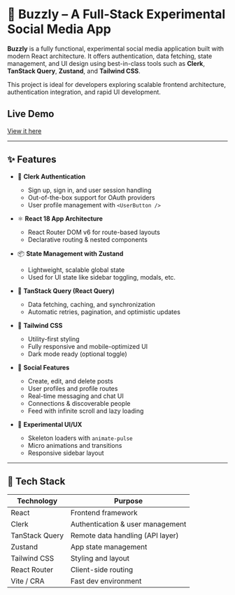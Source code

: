 # 🚀 Buzzly – A Full-Stack Experimental Social Media App

**Buzzly** is a fully functional, experimental social media application built with modern React architecture. It offers authentication, data fetching, state management, and UI design using best-in-class tools such as **Clerk**, **TanStack Query**, **Zustand**, and **Tailwind CSS**.

This project is ideal for developers exploring scalable frontend architecture, authentication integration, and rapid UI development.

## Live Demo

[View it here](https://buzzly-eight.vercel.app/)

---

## ✨ Features

- 🔐 **Clerk Authentication**
  - Sign up, sign in, and user session handling
  - Out-of-the-box support for OAuth providers
  - User profile management with `<UserButton />`

- ⚛️ **React 18 App Architecture**
  - React Router DOM v6 for route-based layouts
  - Declarative routing & nested components

- 📦 **State Management with Zustand**
  - Lightweight, scalable global state
  - Used for UI state like sidebar toggling, modals, etc.

- 📡 **TanStack Query (React Query)**
  - Data fetching, caching, and synchronization
  - Automatic retries, pagination, and optimistic updates

- 🎨 **Tailwind CSS**
  - Utility-first styling
  - Fully responsive and mobile-optimized UI
  - Dark mode ready (optional toggle)

- 💬 **Social Features**
  - Create, edit, and delete posts
  - User profiles and profile routes
  - Real-time messaging and chat UI
  - Connections & discoverable people
  - Feed with infinite scroll and lazy loading

- 🧪 **Experimental UI/UX**
  - Skeleton loaders with `animate-pulse`
  - Micro animations and transitions
  - Responsive sidebar layout

---

## 🧱 Tech Stack

| Technology      | Purpose                            |
|-----------------|------------------------------------|
| React           | Frontend framework                 |
| Clerk           | Authentication & user management  |
| TanStack Query  | Remote data handling (API layer)   |
| Zustand         | App state management               |
| Tailwind CSS    | Styling and layout                 |
| React Router    | Client-side routing                |
| Vite / CRA      | Fast dev environment               |
